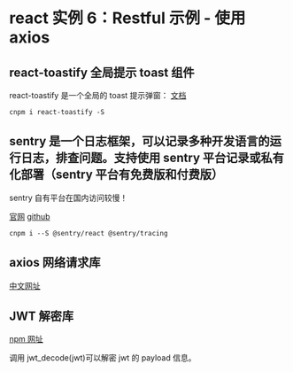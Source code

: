 # react 实例 6：Restful 示例 - 使用 axios

## react-toastify 全局提示 toast 组件

react-toastify 是一个全局的 toast 提示弹窗：
[文档](https://fkhadra.github.io/react-toastify/introduction/)

```shell
cnpm i react-toastify -S
```

## sentry 是一个日志框架，可以记录多种开发语言的运行日志，排查问题。支持使用 sentry 平台记录或私有化部署（sentry 平台有免费版和付费版）

sentry 自有平台在国内访问较慢！

[官网](https://sentry.io/)
[github](https://github.com/getsentry/sentry)

```shell
cnpm i --S @sentry/react @sentry/tracing
```

## axios 网络请求库

[中文网址](http://www.axios-js.com)

## JWT 解密库

[npm 网址](https://www.npmjs.com/package/jwt-decode)

调用 jwt_decode(jwt)可以解密 jwt 的 payload 信息。
